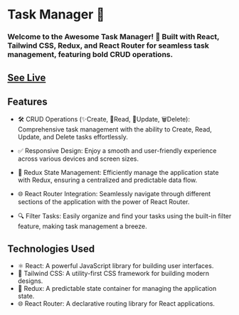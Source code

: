 #  Task Manager 📝
### Welcome to the Awesome Task Manager! 🚀 Built with React, Tailwind CSS, Redux, and React Router for seamless task management, featuring bold CRUD operations.

## [See Live](https://task-manager-zeta-opal.vercel.app/)

## Features
- 🛠️ CRUD Operations (✨Create, 📖Read, 🔄Update, 🗑️Delete): Comprehensive task management with the ability to Create, Read, Update, and Delete tasks effortlessly.
  
- ✅ Responsive Design: Enjoy a smooth and user-friendly experience across various devices and screen sizes.

- 🔄 Redux State Management: Efficiently manage the application state with Redux, ensuring a centralized and predictable data flow.

- 🌐 React Router Integration: Seamlessly navigate through different sections of the application with the power of React Router.

- 🔍 Filter Tasks: Easily organize and find your tasks using the built-in filter feature, making task management a breeze.


## Technologies Used
- ⚛️ React: A powerful JavaScript library for building user interfaces.
- 🎨 Tailwind CSS: A utility-first CSS framework for building modern designs.
- 🔄 Redux: A predictable state container for managing the application state.
- 🌐 React Router: A declarative routing library for React applications.
